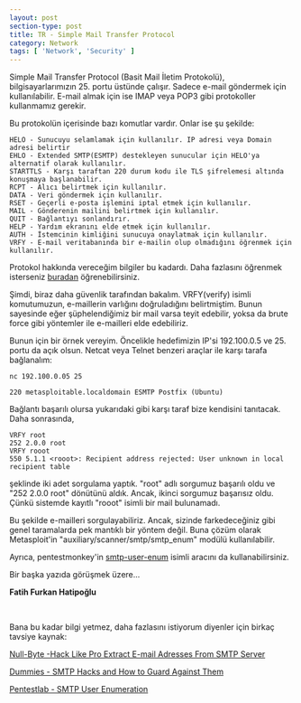 ```yaml
---
layout: post
section-type: post
title: TR - Simple Mail Transfer Protocol
category: Network
tags: [ 'Network', 'Security' ]
---
```


Simple Mail Transfer Protocol (Basit Mail İletim Protokolü), bilgisayarlarımızın 25. portu üstünde çalışır. Sadece e-mail göndermek için kullanılabilir. E-mail almak için ise IMAP veya POP3 gibi protokoller kullanmamız gerekir.

Bu protokolün içerisinde bazı komutlar vardır. Onlar ise şu şekilde:

    HELO - Sunucuyu selamlamak için kullanılır. IP adresi veya Domain adresi belirtir
    EHLO - Extended SMTP(ESMTP) destekleyen sunucular için HELO'ya alternatif olarak kullanılır.
    STARTTLS - Karşı taraftan 220 durum kodu ile TLS şifrelemesi altında konuşmaya başlanabilir.
    RCPT - Alıcı belirtmek için kullanılır.
    DATA - Veri göndermek için kullanılır.
    RSET - Geçerli e-posta işlemini iptal etmek için kullanılır.
    MAIL - Gönderenin mailini belirtmek için kullanılır.
    QUIT - Bağlantıyı sonlandırır.
    HELP - Yardım ekranını elde etmek için kullanılır.
    AUTH - İstemcinin kimliğini sunucuya onaylatmak için kullanılır.
    VRFY - E-mail veritabanında bir e-mailin olup olmadığını öğrenmek için kullanılır.

Protokol hakkında vereceğim bilgiler bu kadardı. Daha fazlasını öğrenmek isterseniz [buradan](https://blog.mailtrap.io/smtp-commands-and-responses/) öğrenebilirsiniz.

Şimdi, biraz daha güvenlik tarafından bakalım. VRFY(verify) isimli komutumuzun, e-maillerin varlığını doğruladığını belirtmiştim. Bunun sayesinde eğer şüphelendiğimiz bir mail varsa teyit edebilir, yoksa da brute force gibi yöntemler ile e-mailleri elde edebiliriz.

Bunun için bir örnek vereyim. Öncelikle hedefimizin IP'si 192.100.0.5 ve 25. portu da açık olsun. Netcat veya Telnet benzeri araçlar ile karşı tarafa bağlanalım:

    nc 192.100.0.05 25

    220 metasploitable.localdomain ESMTP Postfix (Ubuntu)

Bağlantı başarılı olursa yukarıdaki gibi karşı taraf bize kendisini tanıtacak. Daha sonrasında,

    VRFY root
    252 2.0.0 root
    VRFY rooot
    550 5.1.1 <rooot>: Recipient address rejected: User unknown in local recipient table

şeklinde iki adet sorgulama yaptık. "root" adlı sorgumuz başarılı oldu ve "252 2.0.0 root" dönütünü aldık. Ancak, ikinci sorgumuz başarısız oldu. Çünkü sistemde kayıtlı "rooot" isimli bir mail bulunamadı.

Bu şekilde e-mailleri sorgulayabiliriz. Ancak, sizinde farkedeceğiniz gibi genel taramalarda pek mantıklı bir yöntem değil. Buna çözüm olarak Metasploit'in "auxiliary/scanner/smtp/smtp_enum" modülü kullanılabilir.

Ayrıca, pentestmonkey'in [smtp-user-enum](https://github.com/pentestmonkey/smtp-user-enum) isimli aracını da kullanabilirsiniz.

Bir başka yazıda görüşmek üzere...

**Fatih Furkan Hatipoğlu**

&nbsp;

Bana bu kadar bilgi yetmez, daha fazlasını istiyorum diyenler için birkaç tavsiye kaynak:

[Null-Byte -Hack Like Pro Extract E-mail Adresses From SMTP Server](http://null-byte.wonderhowto.com/how-to/hack-like-pro-extract-email-addresses-from-smtp-server-0160814/)

[Dummies - SMTP Hacks and How to Guard Against Them](http://www.dummies.com/how-to/content/smtp-hacks-and-how-to-guard-against-them.html)

[Pentestlab - SMTP User Enumeration](https://pentestlab.wordpress.com/2012/11/20/smtp-user-enumeration/)
&nbsp;
